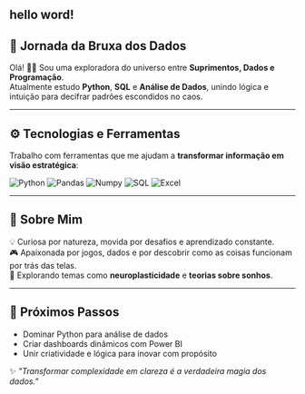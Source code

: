 ## hello word!

## 🌌 Jornada da Bruxa dos Dados


Olá! 🧙‍♀️ Sou uma exploradora do universo entre **Suprimentos, Dados e Programação**.  
Atualmente estudo **Python**, **SQL** e **Análise de Dados**, unindo lógica e intuição para decifrar padrões escondidos no caos.

---

## ⚙️ Tecnologias e Ferramentas

Trabalho com ferramentas que me ajudam a **transformar informação em visão estratégica**:

![Python](https://img.shields.io/badge/Python-3776AB?style=for-the-badge&logo=python&logoColor=white)
![Pandas](https://img.shields.io/badge/Pandas-150458?style=for-the-badge&logo=pandas)
![Numpy](https://img.shields.io/badge/Numpy-013243?style=for-the-badge&logo=numpy)
![SQL](https://img.shields.io/badge/SQL-00758F?style=for-the-badge&logo=postgresql&logoColor=white)
![Excel](https://img.shields.io/badge/Excel-217346?style=for-the-badge&logo=microsoftexcel&logoColor=white)

---

## 🎨 Sobre Mim

💡 Curiosa por natureza, movida por desafios e aprendizado constante.  
🎮 Apaixonada por jogos, dados e por descobrir como as coisas funcionam por trás das telas.  
🧠 Explorando temas como **neuroplasticidade** e **teorias sobre sonhos**.

---

## 🚀 Próximos Passos

- Dominar Python para análise de dados  
- Criar dashboards dinâmicos com Power BI  
- Unir criatividade e lógica para inovar com propósito  

✨ *"Transformar complexidade em clareza é a verdadeira magia dos dados."*
